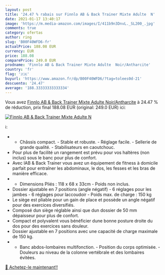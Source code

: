 ```yaml
---
layout: post
title: '24.47 % rabais sur Finnlo AB & Back Trainer Mixte Adulte  N'
date: 2021-01-17 13:40:17
image: 'https://m.media-amazon.com/images/I/411b9n3DnvL._SL200_.jpg'
comments: true
category: ofertas
author: ring
slug: 'B00F40WFD6-fr'
actualPrice: 188.08 EUR
currency: EUR
price: 188.08
comparePrice: 249.0 EUR
prodname: 'Finnlo AB & Back Trainer Mixte Adulte  Noir/Antharcite'
country: 'fr'
flag: '🇫🇷'
buyurl: 'https://www.amazon.fr/dp/B00F40WFD6/?tag=tolees0d-21'
descuento: '24.47'
average: '188.33333333333334'
---
```


Vous avez [Finnlo AB & Back Trainer Mixte Adulte  Noir/Antharcite](https://www.amazon.fr/dp/B00F40WFD6/?tag=tolees0d-21)  à  24.47 % de réduction, prix final  188.08 EUR (original: 249.0 EUR) ici:

[![Finnlo AB & Back Trainer Mixte Adulte  N](https://m.media-amazon.com/images/I/411b9n3DnvL._SL200_.jpg)](https://www.amazon.fr/dp/B00F40WFD6/?tag=tolees0d-21)

ℹ️:

- - Châssis compact. - Stable et robuste. - Réglage facile. - Sellerie de grande qualité. - Stabilisateurs en caoutchouc.
- Pour plus de facilité un rangement est prévu pour vos haltères (non inclus) sous le banc pour plus de confort.
- Avec lAB & Back Trainer vous avez un équipement de fitness à domicile parfait pour entraîner les abdominaux, le dos, les fesses et les bras de manière efficace.
- - Dimensions Pliés : 118 x 68 x 33cm - Poids non inclus.
- Dossier ajustable en 7 positions (angle négatif) - 6 réglages pour les jambes - 6 réglages pour laccoudoir - Poids max. de charge : 150 kg
- Le siège est pliable pour un gain de place et possède un angle négatif pour des exercices diversifiés.
- Composé dun siège réglable ainsi que dun dossier de 50 mm dépaisseur pour plus de confort.
- Compact et polyvalent vous bénéficier dune bonne posture droite du dos pour des exercices sans douleur.
- Dossier ajustable en 7 positions avec une capacité de charge maximale de 150 kg.
- - Banc abdos-lombaires multifonction. - Position du corps optimisée. - Douleurs au niveau de la colonne vertébrale et des lombaires évitées.

[🛒 Achetez-le maintenant!!](https://www.amazon.fr/dp/B00F40WFD6/?tag=tolees0d-21)
